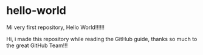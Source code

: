 # hello-world
Mi very first repository, Hello World!!!!!!

Hi, i made this repository while reading the GitHub guide, thanks so much to the great GitHub Team!!!
